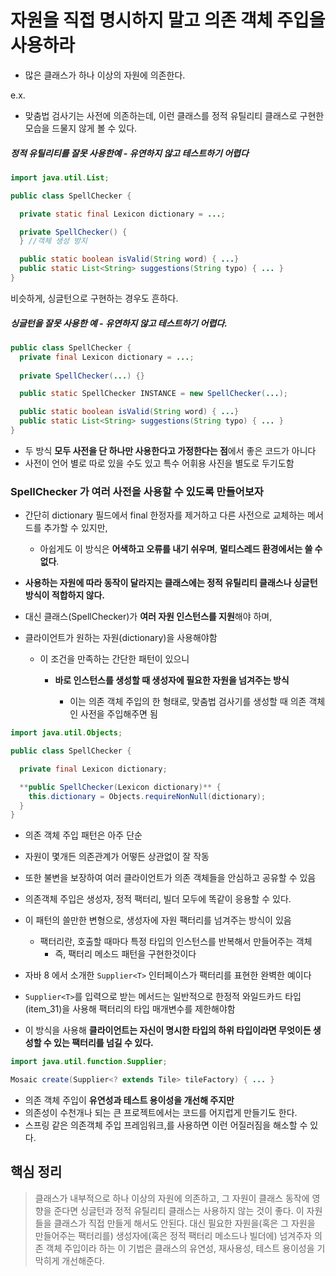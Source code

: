 # 자원을 직접 명시하지 말고 의존 객체 주입을 사용하라

- 많은 클래스가 하나 이상의 자원에 의존한다. 

e.x. 
- 맞춤법 검사기는 사전에 의존하는데, 이런 클래스를 정적 유틸리티 클래스로 구현한 모습을 드물지 않게 볼 수 있다. 

##### 정적 유틸리티를 잘못 사용한예 - 유연하지 않고 테스트하기 어렵다

```java
import java.util.List;

public class SpellChecker {

  private static final Lexicon dictionary = ...;

  private SpellChecker() {
  } //객체 생성 방지 

  public static boolean isValid(String word) { ...}
  public static List<String> suggestions(String typo) { ... }
}
```
비슷하게, 싱글턴으로 구현하는 경우도 흔하다.

##### 싱글턴을 잘못 사용한 예 - 유연하지 않고 테스트하기 어렵다.
```java
public class SpellChecker {
  private final Lexicon dictionary = ...;
  
  private SpellChecker(...) {}

  public static SpellChecker INSTANCE = new SpellChecker(...);

  public static boolean isValid(String word) { ...}
  public static List<String> suggestions(String typo) { ... }
}
```
- 두 방식 **모두 사전을 단 하나만 사용한다고 가정한다는 점**에서 좋은 코드가 아니다 
- 사전이 언어 별로 따로 있을 수도 있고 특수 어휘용 사진을 별도로 두기도함


### SpellChecker 가 여러 사전을 사용할 수 있도록 만들어보자 
- 간단히 dictionary 필드에서 final 한정자를 제거하고 다른 사전으로 교체하는 메서드를 추가할 수 있지만, 
  - 아쉽게도 이 방식은 **어색하고 오류를 내기 쉬우며**, **멀티스레드 환경에서는 쓸 수 없다**.

- **사용하는 자원에 따라 동작이 달라지는 클래스에는 정적 유틸리티 클래스나 싱글턴 방식이 적합하지 않다.**

- 대신 클래스(SpellChecker)가 **여러 자원 인스턴스를 지원**해야 하며,
- 클라이언트가 원하는 자원(dictionary)을 사용해야함
  - 이 조건을 만족하는 간단한 패턴이 있으니
    - **바로 인스턴스를 생성할 때 생성자에 필요한 자원을 넘겨주는 방식**

      - 이는 의존 객체 주입의 한 형태로, 맞춤법 검사기를 생성할 때 의존 객체인 사전을 주입해주면 됨

```java
import java.util.Objects;

public class SpellChecker {

  private final Lexicon dictionary;

  **public SpellChecker(Lexicon dictionary)** {
    this.dictionary = Objects.requireNonNull(dictionary);
  }
}
```

- 의존 객체 주입 패턴은 아주 단순
- 자원이 몇개든 의존관계가 어떻든 상관없이 잘 작동
- 또한 불변을 보장하여 여러 클라이언트가 의존 객체들을 안심하고 공유할 수 있음
- 의존객체 주입은 생성자, 정적 팩터리, 빌더 모두에 똑같이 응용할 수 있다.

- 이 패턴의 쓸만한 변형으로, 생성자에 자원 팩터리를 넘겨주는 방식이 있음
  - 팩터리란, 호출할 때마다 특정 타입의 인스턴스를 반복해서 만들어주는 객체
    - 즉, 팩터리 메소드 패턴을 구현한것이다

- 자바 8 에서 소개한 `Supplier<T>` 인터페이스가 팩터리를 표현한 완벽한 예이다
- `Supplier<T>`를 입력으로 받는 메서드는 일반적으로 한정적 와일드카드 타입(item_31)을 사용해 팩터리의 타입 매개변수를 제한해야함
- 이 방식을 사용해 **클라이언트는 자신이 명시한 타입의 하위 타입이라면 무엇이든 생성할 수 있는 팩터리를 넘길 수 있다.**

```java
import java.util.function.Supplier;

Mosaic create(Supplier<? extends Tile> tileFactory) { ... }
```

- 의존 객체 주입이 **유연성과 테스트 용이성을 개선해 주지만**
- 의존성이 수천개나 되는 큰 프로젝트에서는 코드를 어지럽게 만들기도 한다.
- 스프링 같은 의존객체 주입 프레임워크,를 사용하면 이런 어질러짐을 해소할 수 있다. 


## 핵심 정리 
> 클래스가 내부적으로 하나 이상의 자원에 의존하고, 그 자원이 클래스 동작에 영향을 준다면 싱글턴과 정적 유틸리티 클래스는 사용하지 않는 것이 좋다. 
> 이 자원들을 클래스가 직접 만들게 해서도 안된다. 
> 대신 필요한 자원을(혹은 그 자원을 만들어주는 팩터리를) 생성자에(혹은 정적 팩터리 메소드나 빌더에) 넘겨주자 
> 의존 객체 주입이라 하는 이 기법은 클래스의 유연성, 재사용성, 테스트 용이성을 기막히게 개선해준다.